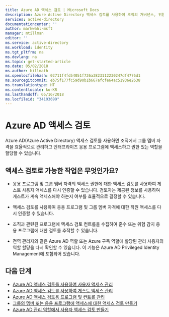 ```yaml
---
title: Azure AD 액세스 검토 | Microsoft Docs
description: Azure Active Directory 액세스 검토를 사용하여 조직의 거버넌스, 위험 관리 및 준수 이니셔티브를 충족할 수 있도록 그룹 멤버 자격 및 응용 프로그램 액세스를 제어할 수 있습니다.
services: active-directory
documentationcenter: ''
author: markwahl-msft
manager: mtillman
editor: ''
ms.service: active-directory
ms.workload: identity
ms.tgt_pltfrm: na
ms.devlang: na
ms.topic: get-started-article
ms.date: 05/02/2018
ms.author: billmath
ms.openlocfilehash: 02711f4fd54051f726a3823112230247df4776d1
ms.sourcegitcommit: eb75f177fc59d90b1b667afcfe64ac51936e2638
ms.translationtype: HT
ms.contentlocale: ko-KR
ms.lasthandoff: 05/16/2018
ms.locfileid: "34193699"
---
```

# <a name="azure-ad-access-reviews"></a>Azure AD 액세스 검토

Azure AD(Azure Active Directory) 액세스 검토를 사용하면 조직에서 그룹 멤버 자격을 효율적으로 관리하고 엔터프라이즈 응용 프로그램에 액세스하고 권한 있는 역할을 할당할 수 있습니다. 

## <a name="what-can-you-do-with-access-reviews"></a>액세스 검토로 가능한 작업은 무엇인가요?
   
- 응용 프로그램 및 그룹 멤버 자격의 액세스 권한에 대한 액세스 검토를 사용하여 게스트 사용자 액세스를 다시 인증할 수 있습니다. 검토자는 제공된 정보를 사용하여 게스트가 계속 액세스해야 하는지 여부를 효율적으로 결정할 수 있습니다.
      
- 액세스 검토를 사용하여 응용 프로그램 및 그룹 멤버 자격에 대한 직원 액세스를 다시 인증할 수 있습니다.
   
- 조직과 관련된 프로그램에 액세스 검토 컨트롤을 수집하여 준수 또는 위험 감지 응용 프로그램에 대한 검토를 추적할 수 있습니다.

- 전역 관리자와 같은 Azure AD 역할 또는 Azure 구독 역할에 할당된 관리 사용자의 역할 할당을 다시 확인할 수 있습니다.  이 기능은 Azure AD Privileged Identity Management에 포함되어 있습니다.
    

## <a name="next-steps"></a>다음 단계

- [Azure AD 액세스 검토를 사용하여 사용자 액세스 관리](active-directory-azure-ad-controls-manage-user-access-with-access-reviews.md)
- [Azure AD 액세스 검토를 사용하여 게스트 액세스 관리](active-directory-azure-ad-controls-manage-guest-access-with-access-reviews.md)
- [Azure AD 액세스 검토용 프로그램 및 컨트롤 관리](active-directory-azure-ad-controls-manage-programs-controls.md)
- [그룹의 멤버 또는 응용 프로그램에 액세스에 대한 액세스 검토 만들기](active-directory-azure-ad-controls-create-access-review.md)
- [Azure AD 관리 역할에서 사용자 액세스 검토 만들기](active-directory-privileged-identity-management-how-to-start-security-review.md)
